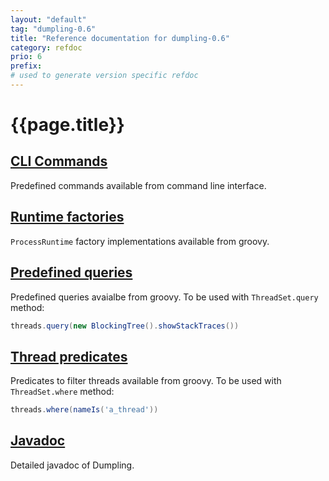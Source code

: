 ```yaml
---
layout: "default"
tag: "dumpling-0.6"
title: "Reference documentation for dumpling-0.6"
category: refdoc
prio: 6
prefix:
# used to generate version specific refdoc
---
```


# {{page.title}}

## [CLI Commands]({{page.prefix}}cliCommands.html)

Predefined commands available from command line interface.

## [Runtime factories]({{page.prefix}}factories.html)

`ProcessRuntime` factory implementations available from groovy.

## [Predefined queries]({{page.prefix}}queries.html)

Predefined queries avaialbe from groovy. To be used with `ThreadSet.query` method:

```groovy
threads.query(new BlockingTree().showStackTraces())
```

## [Thread predicates]({{page.prefix}}threadPredicates.html)

Predicates to filter threads available from groovy. To be used with `ThreadSet.where` method:

```groovy
threads.where(nameIs('a_thread'))
```

## [Javadoc]({{page.prefix}}apidocs/)

Detailed javadoc of Dumpling.
